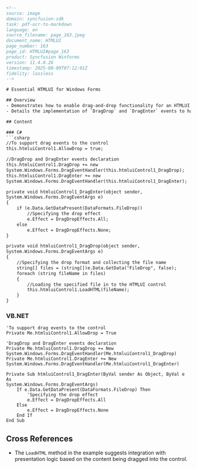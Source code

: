 ```html
<!-- 
source: image
domain: syncfusion-sdk
task: pdf-ocr-to-markdown
language: en
source_filename: page_163.jpeg
document_name: HTMLUI
page_number: 163
page_id: HTMLUI#page_163
product: Syncfusion Winforms
version: 11.4.0.26
timestamp: 2025-08-09T07:12:01Z
fidelity: lossless
-->

# Essential HTMLUI for Windows Forms

## Overview
- Demonstrates how to enable drag-and-drop functionality for an HTMLUI control in a Windows Forms application.
- Details the implementation of `DragDrop` and `DragEnter` events to handle drag events in C# and VB.NET.

## Content

### C#
```csharp
//To support drag events to the control
this.htmluiControl1.AllowDrop = true;

//DragDrop and DragEnter events declaration
this.htmluiControl1.DragDrop += new
System.Windows.Forms.DragEventHandler(this.htmluiControl1_DragDrop);
this.htmluiControl1.DragEnter += new
System.Windows.Forms.DragEventHandler(this.htmluiControl1_DragEnter);

private void htmluiControl1_DragEnter(object sender,
System.Windows.Forms.DragEventArgs e)
{
    if (e.Data.GetDataPresent(DataFormats.FileDrop))
        //Specifying the drop effect
        e.Effect = DragDropEffects.All;
    else
        e.Effect = DragDropEffects.None;
}

private void htmluiControl1_DragDrop(object sender,
System.Windows.Forms.DragEventArgs e)
{
    //Specifying the drop format and collecting the file name
    string[] files = (string[])e.Data.GetData("FileDrop", false);
    foreach (string fileName in files)
    {
        //Loading the specified file in to the HTMLUI control
        this.htmluiControl1.LoadHTML(fileName);
    }
}
```

### VB.NET
```vbnet
'To support drag events to the control
Private Me.htmluiControl1.AllowDrop = True

'DragDrop and DragEnter events declaration
Private Me.htmluiControl1.DragDrop += New
System.Windows.Forms.DragEventHandler(Me.htmluiControl1_DragDrop)
Private Me.htmluiControl1.DragEnter += New
System.Windows.Forms.DragEventHandler(Me.htmluiControl1_DragEnter)

Private Sub htmluiControl1_DragEnter(ByVal sender As Object, ByVal e As
System.Windows.Forms.DragEventArgs)
    If e.Data.GetDataPresent(DataFormats.FileDrop) Then
        'Specifying the drop effect
        e.Effect = DragDropEffects.All
    Else
        e.Effect = DragDropEffects.None
    End If
End Sub
```

## Cross References
- The `LoadHTML` method in the example suggests integration with presentation logic based on the content being dragged into the control.

<!-- tags: [syncfusion-sdk, WinForms, HTMLUI, drag-and-drop, C#, VB.NET] keywords: [HTMLUI control, WindowsForms, DragDrop, DragEnter, LoadHTML, FileDrop, DragDropEffects] -->
```